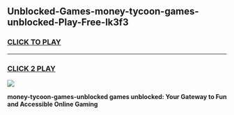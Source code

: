 
## Unblocked-Games-money-tycoon-games-unblocked-Play-Free-lk3f3
<h3>
<a href="https://premium76.site?title=money-tycoon-games-unblocked&ref=19M">CLICK TO PLAY</a></h3>
<hr>

<h3>
<a href="https://premium76.site?title=money-tycoon-games-unblocked&ref=19M">CLICK 2 PLAY</a>
  
</h3>

<a href="https://premium76.site?title=money-tycoon-games-unblocked&ref=19M"><img src="https://clearcache.store/games.png"></a>


**money-tycoon-games-unblocked games unblocked: Your Gateway to Fun and Accessible Online Gaming**
